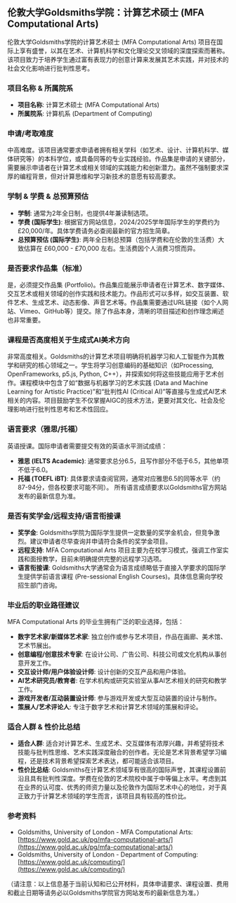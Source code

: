 ## 伦敦大学Goldsmiths学院：计算艺术硕士 (MFA Computational Arts)

伦敦大学Goldsmiths学院的计算艺术硕士 (MFA Computational Arts) 项目在国际上享有盛誉，以其在艺术、计算机科学和文化理论交叉领域的深度探索而著称。该项目致力于培养学生通过富有表现力的创意计算来发展其艺术实践，并对技术的社会文化影响进行批判性思考。

### 项目名称 & 所属院系

*   **项目名称**: 计算艺术硕士 (MFA Computational Arts)
*   **所属院系**: 计算机系 (Department of Computing)

### 申请/考取难度

中高难度。该项目通常要求申请者拥有相关学科（如艺术、设计、计算机科学、媒体研究等）的本科学位，或具备同等的专业实践经验。作品集是申请的关键部分，需要展示申请者在计算艺术或相关领域的实践能力和创新潜力。虽然不强制要求深厚的编程背景，但对计算思维和学习新技术的意愿有较高要求。

### 学制 & 学费 & 总预算预估

*   **学制**: 通常为2年全日制，也提供4年兼读制选项。
*   **学费 (国际学生)**: 根据官方网站信息，2024/2025学年国际学生的学费约为 £20,000/年。具体学费请务必查阅最新的官方招生简章。
*   **总预算预估 (国际学生)**: 两年全日制总预算（包括学费和在伦敦的生活费）大致估算在 £60,000 - £70,000 左右。生活费因个人消费习惯而异。

### 是否要求作品集（标准）

是，必须提交作品集 (Portfolio)。作品集应能展示申请者在计算艺术、数字媒体、交互艺术或相关领域的创作实践和技术能力。作品形式可以多样，如交互装置、软件艺术、生成艺术、动态影像、声音艺术等。作品集需要通过URL链接（如个人网站、Vimeo、GitHub等）提交。除了作品本身，清晰的项目描述和创作理念阐述也非常重要。

### 课程是否高度相关于生成式AI美术方向

非常高度相关。Goldsmiths的计算艺术项目明确将机器学习和人工智能作为其教学和研究的核心领域之一。学生将学习创意编码的基础知识（如Processing, OpenFrameworks, p5.js, Python, C++），并探索如何将这些技能应用于艺术创作。课程模块中包含了如“数据与机器学习的艺术实践 (Data and Machine Learning for Artistic Practice)”和“批判性AI (Critical AI)”等直接与生成式AI艺术相关的内容。项目鼓励学生不仅掌握AIGC的技术方法，更要对其文化、社会及伦理影响进行批判性思考和艺术性回应。

### 语言要求（雅思/托福）

英语授课。国际申请者需要提交有效的英语水平测试成绩：
*   **雅思 (IELTS Academic)**: 通常要求总分6.5，且写作部分不低于6.5，其他单项不低于6.0。
*   **托福 (TOEFL iBT)**: 具体要求请查阅官网，通常对应雅思6.5的同等水平（约87-94分，但各校要求可能不同）。
所有语言成绩要求以Goldsmiths官方网站发布的最新信息为准。

### 是否有奖学金/远程支持/语言衔接课

*   **奖学金**: Goldsmiths学院为国际学生提供一定数量的奖学金机会，但竞争激烈。建议申请者尽早查询并申请符合条件的奖学金项目。
*   **远程支持**: MFA Computational Arts 项目主要为在校学习模式，强调工作室实践和面授教学，目前未明确提供完整的远程学习选项。
*   **语言衔接课**: Goldsmiths大学通常会为语言成绩略低于直接入学要求的国际学生提供学前语言课程 (Pre-sessional English Courses)。具体信息需向学校招生部门咨询。

### 毕业后的职业路径建议

MFA Computational Arts 的毕业生拥有广泛的职业选择，包括：
*   **数字艺术家/新媒体艺术家**: 独立创作或参与艺术项目，作品在画廊、美术馆、艺术节展出。
*   **创意编程/创意技术专家**: 在设计公司、广告公司、科技公司或文化机构从事创意开发工作。
*   **交互设计师/用户体验设计师**: 设计创新的交互产品和用户体验。
*   **AI艺术研究员/教育者**: 在学术机构或研究实验室从事AI艺术相关的研究和教学工作。
*   **游戏开发者/互动装置设计师**: 参与游戏开发或大型互动装置的设计与制作。
*   **策展人/艺术评论人**: 专注于数字艺术和计算艺术领域的策展和评论。

### 适合人群 & 性价比总结

*   **适合人群**: 适合对计算艺术、生成艺术、交互媒体有浓厚兴趣，并希望将技术技能与批判性思维、艺术实践深度融合的创作者。无论是艺术背景希望学习编程，还是技术背景希望探索艺术表达，都可能适合该项目。
*   **性价比总结**: Goldsmiths在计算艺术领域享有很高的国际声誉，其课程设置前沿且具有批判性深度。学费在伦敦的艺术院校中属于中等偏上水平。考虑到其在业界的认可度、优秀的师资力量以及伦敦作为国际艺术中心的地位，对于真正致力于计算艺术领域的学生而言，该项目具有较高的性价比。

### 参考资料

*   Goldsmiths, University of London - MFA Computational Arts: [https://www.gold.ac.uk/pg/mfa-computational-arts/](https://www.gold.ac.uk/pg/mfa-computational-arts/)
*   Goldsmiths, University of London - Department of Computing: [https://www.gold.ac.uk/computing/](https://www.gold.ac.uk/computing/)

（请注意：以上信息基于当前认知和已公开材料，具体申请要求、课程设置、费用和截止日期等请务必以Goldsmiths学院官方网站发布的最新信息为准。）

